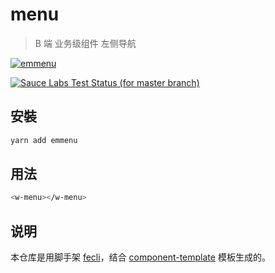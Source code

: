 # menu
> B 端 业务级组件 左侧导航

[![emmenu](https://img.shields.io/npm/v/emmenu.svg?style=flat-square)](https://www.npmjs.org/package/emmenu)


[![Sauce Labs Test Status (for master branch)](https://badges.herokuapp.com/browsers?googlechrome=7&firefox=7&microsoftedge=10&iexplore=9&safari=10.10)](https://saucelabs.com/u/_wmhilton)

## 安裝

``` bash
yarn add emmenu
```

## 用法

``` bash
<w-menu></w-menu>
```

## 说明

本仓库是用脚手架 [fecli](https://github.com/fe6/fecli)，结合 [component-template](https://github.com/fe6/component-template) 模板生成的。
